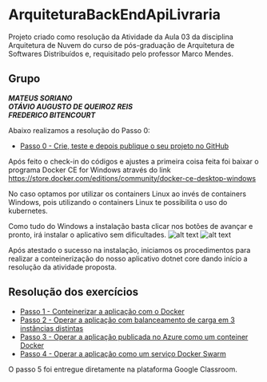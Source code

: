 # ArquiteturaBackEndApiLivraria
Projeto criado como resolução da Atividade da Aula 03 da disciplina Arquitetura de Nuvem do curso de pós-graduação de Arquitetura de Softwares Distribuídos e, requisitado pelo professor Marco Mendes.

## Grupo
**_MATEUS SORIANO_** <br />
**_OTÁVIO AUGUSTO DE QUEIROZ REIS_**<br />
**_FREDERICO BITENCOURT_**


Abaixo realizamos a resolução do Passo 0:
* [Passo 0 - Crie, teste e depois publique o seu projeto no GitHub](Passo0.md)

Após feito o check-in do códigos e ajustes a primeira coisa feita foi baixar o programa Docker CE for Windows através do link <br/>
https://store.docker.com/editions/community/docker-ce-desktop-windows

No caso optamos por utilizar os containers Linux ao invés de containers Windows, pois utilizando o containers Linux te possibilita o uso do kubernetes.

Como tudo do Windows a instalação basta clicar nos botões de avançar e pronto, irá instalar o aplicativo sem dificultades.
![alt text](https://i.snag.gy/c0tCAx.jpg)
![alt text](https://i.snag.gy/7wSkjD.jpg)


Após atestado o sucesso na instalação, iniciamos os procedimentos para realizar a conteinerização do nosso aplicativo dotnet core dando início a resolução da atividade proposta.

## Resolução dos exercícios
* [Passo 1 - Conteinerizar a aplicação com o Docker](Passo1.md)
* [Passo 2 - Operar a aplicação com balanceamento de carga em 3 instâncias distintas](Passo2.md)
* [Passo 3 - Operar a aplicação publicada no Azure como um conteiner Docker](Passo3.md)
* [Passo 4 - Operar a aplicação como um serviço Docker Swarm](Passo4.md)

O passo 5 foi entregue diretamente na plataforma Google Classroom.
